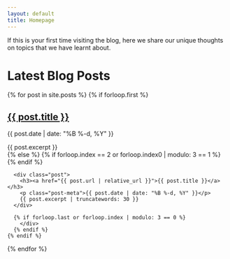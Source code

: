 ```yaml
---
layout: default
title: Homepage
---
```



If this is your first time visiting the blog, here we share our unique thoughts on topics that we have learnt about.

# Latest Blog Posts

<div class="newspaper-layout">
  {% for post in site.posts %}
    {% if forloop.first %}
      <div class="featured-article">
        <h2><a href="{{ post.url | relative_url }}">{{ post.title }}</a></h2>
        <p class="post-meta">{{ post.date | date: "%B %-d, %Y" }}</p>
        {{ post.excerpt }}
      </div>
    {% else %}
      {% if forloop.index == 2 or forloop.index0 | modulo: 3 == 1 %}
        <div class="flex-row">
      {% endif %}
      
      <div class="post">
        <h3><a href="{{ post.url | relative_url }}">{{ post.title }}</a></h3>
        <p class="post-meta">{{ post.date | date: "%B %-d, %Y" }}</p>
        {{ post.excerpt | truncatewords: 30 }}
      </div>
      
      {% if forloop.last or forloop.index | modulo: 3 == 0 %}
        </div>
      {% endif %}
    {% endif %}
  {% endfor %}
</div>
